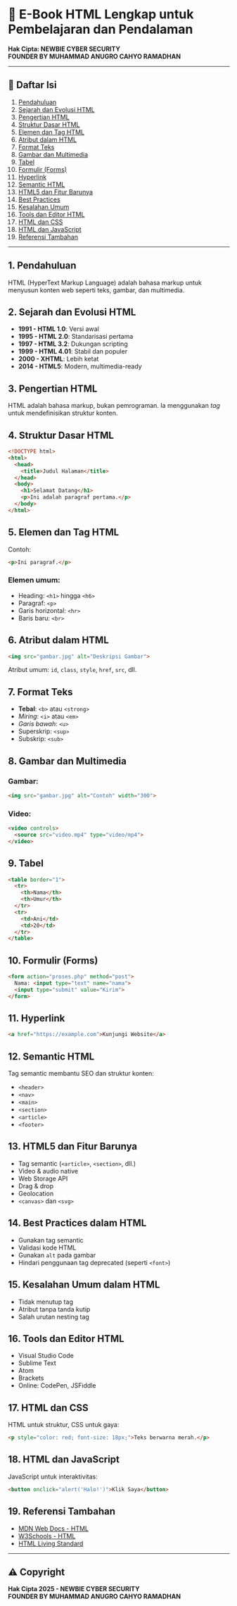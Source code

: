 
# 📘 E-Book HTML Lengkap untuk Pembelajaran dan Pendalaman

**Hak Cipta: NEWBIE CYBER SECURITY**  
**FOUNDER BY MUHAMMAD ANUGRO CAHYO RAMADHAN**

---

## 📑 Daftar Isi

1. [Pendahuluan](#1-pendahuluan)  
2. [Sejarah dan Evolusi HTML](#2-sejarah-dan-evolusi-html)  
3. [Pengertian HTML](#3-pengertian-html)  
4. [Struktur Dasar HTML](#4-struktur-dasar-html)  
5. [Elemen dan Tag HTML](#5-elemen-dan-tag-html)  
6. [Atribut dalam HTML](#6-atribut-dalam-html)  
7. [Format Teks](#7-format-teks)  
8. [Gambar dan Multimedia](#8-gambar-dan-multimedia)  
9. [Tabel](#9-tabel)  
10. [Formulir (Forms)](#10-formulir-forms)  
11. [Hyperlink](#11-hyperlink)  
12. [Semantic HTML](#12-semantic-html)  
13. [HTML5 dan Fitur Barunya](#13-html5-dan-fitur-barunya)  
14. [Best Practices](#14-best-practices-dalam-html)  
15. [Kesalahan Umum](#15-kesalahan-umum-dalam-html)  
16. [Tools dan Editor HTML](#16-tools-dan-editor-html)  
17. [HTML dan CSS](#17-html-dan-css)  
18. [HTML dan JavaScript](#18-html-dan-javascript)  
19. [Referensi Tambahan](#19-referensi-tambahan)  

---

## 1. Pendahuluan
HTML (HyperText Markup Language) adalah bahasa markup untuk menyusun konten web seperti teks, gambar, dan multimedia.

## 2. Sejarah dan Evolusi HTML
- **1991 - HTML 1.0**: Versi awal  
- **1995 - HTML 2.0**: Standarisasi pertama  
- **1997 - HTML 3.2**: Dukungan scripting  
- **1999 - HTML 4.01**: Stabil dan populer  
- **2000 - XHTML**: Lebih ketat  
- **2014 - HTML5**: Modern, multimedia-ready

## 3. Pengertian HTML
HTML adalah bahasa markup, bukan pemrograman. Ia menggunakan *tag* untuk mendefinisikan struktur konten.

## 4. Struktur Dasar HTML
```html
<!DOCTYPE html>
<html>
  <head>
    <title>Judul Halaman</title>
  </head>
  <body>
    <h1>Selamat Datang</h1>
    <p>Ini adalah paragraf pertama.</p>
  </body>
</html>
```

## 5. Elemen dan Tag HTML
Contoh:
```html
<p>Ini paragraf.</p>
```
### Elemen umum:
- Heading: `<h1>` hingga `<h6>`  
- Paragraf: `<p>`  
- Garis horizontal: `<hr>`  
- Baris baru: `<br>`

## 6. Atribut dalam HTML
```html
<img src="gambar.jpg" alt="Deskripsi Gambar">
```
Atribut umum: `id`, `class`, `style`, `href`, `src`, dll.

## 7. Format Teks
- **Tebal**: `<b>` atau `<strong>`  
- *Miring*: `<i>` atau `<em>`  
- _Garis bawah_: `<u>`  
- Superskrip: `<sup>`  
- Subskrip: `<sub>`

## 8. Gambar dan Multimedia
### Gambar:
```html
<img src="gambar.jpg" alt="Contoh" width="300">
```
### Video:
```html
<video controls>
  <source src="video.mp4" type="video/mp4">
</video>
```

## 9. Tabel
```html
<table border="1">
  <tr>
    <th>Nama</th>
    <th>Umur</th>
  </tr>
  <tr>
    <td>Ani</td>
    <td>20</td>
  </tr>
</table>
```

## 10. Formulir (Forms)
```html
<form action="proses.php" method="post">
  Nama: <input type="text" name="nama">
  <input type="submit" value="Kirim">
</form>
```

## 11. Hyperlink
```html
<a href="https://example.com">Kunjungi Website</a>
```

## 12. Semantic HTML
Tag semantic membantu SEO dan struktur konten:
- `<header>`  
- `<nav>`  
- `<main>`  
- `<section>`  
- `<article>`  
- `<footer>`

## 13. HTML5 dan Fitur Barunya
- Tag semantic (`<article>`, `<section>`, dll.)  
- Video & audio native  
- Web Storage API  
- Drag & drop  
- Geolocation  
- `<canvas>` dan `<svg>`

## 14. Best Practices dalam HTML
- Gunakan tag semantic  
- Validasi kode HTML  
- Gunakan `alt` pada gambar  
- Hindari penggunaan tag deprecated (seperti `<font>`)

## 15. Kesalahan Umum dalam HTML
- Tidak menutup tag  
- Atribut tanpa tanda kutip  
- Salah urutan nesting tag

## 16. Tools dan Editor HTML
- Visual Studio Code  
- Sublime Text  
- Atom  
- Brackets  
- Online: CodePen, JSFiddle

## 17. HTML dan CSS
HTML untuk struktur, CSS untuk gaya:
```html
<p style="color: red; font-size: 18px;">Teks berwarna merah.</p>
```

## 18. HTML dan JavaScript
JavaScript untuk interaktivitas:
```html
<button onclick="alert('Halo!')">Klik Saya</button>
```

## 19. Referensi Tambahan
- [MDN Web Docs - HTML](https://developer.mozilla.org/id/docs/Web/HTML)  
- [W3Schools - HTML](https://www.w3schools.com/html/)  
- [HTML Living Standard](https://html.spec.whatwg.org/)

---

## ⚠️ Copyright

**Hak Cipta 2025 - NEWBIE CYBER SECURITY**  
**FOUNDER BY MUHAMMAD ANUGRO CAHYO RAMADHAN**

